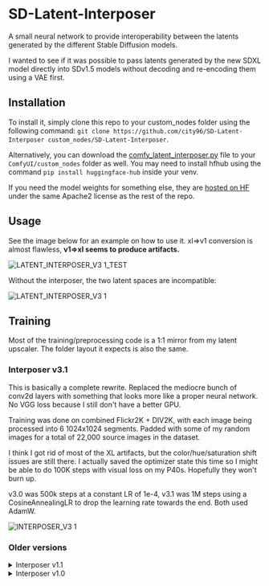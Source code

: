 # SD-Latent-Interposer
A small neural network to provide interoperability between the latents generated by the different Stable Diffusion models.

I wanted to see if it was possible to pass latents generated by the new SDXL model directly into SDv1.5 models without decoding and re-encoding them using a VAE first.

## Installation
To install it, simply clone this repo to your custom_nodes folder using the following command: `git clone https://github.com/city96/SD-Latent-Interposer custom_nodes/SD-Latent-Interposer`.

Alternatively, you can download the [comfy_latent_interposer.py](https://github.com/city96/SD-Latent-Interposer/raw/main/comfy_latent_interposer.py) file to your `ComfyUI/custom_nodes` folder as well. You may need to install hfhub using the command `pip install huggingface-hub` inside your venv.

If you need the model weights for something else, they are [hosted on HF](https://huggingface.co/city96/SD-Latent-Interposer/tree/main) under the same Apache2 license as the rest of the repo.

## Usage
See the image below for an example on how to use it. xl=>v1 conversion is almost flawless, **v1=>xl seems to produce artifacts.**

![LATENT_INTERPOSER_V3 1_TEST](https://github.com/city96/SD-Latent-Interposer/assets/125218114/849574b4-2565-4090-85d3-ae63ab425ee2)

Without the interposer, the two latent spaces are incompatible:

![LATENT_INTERPOSER_V3 1](https://github.com/city96/SD-Latent-Interposer/assets/125218114/13e2c01f-580e-4ecb-af1f-b6b21699127b)

## Training
Most of the training/preprocessing code is a 1:1 mirror from my latent upscaler. The folder layout it expects is also the same.

### Interposer v3.1
This is basically a complete rewrite. Replaced the mediocre bunch of conv2d layers with something that looks more like a proper neural network. No VGG loss because I still don't have a better GPU.

Training was done on combined Flickr2K + DIV2K, with each image being processed into 6 1024x1024 segments. Padded with some of my random images for a total of 22,000 source images in the dataset.

I think I got rid of most of the XL artifacts, but the color/hue/saturation shift issues are still there. I actually saved the optimizer state this time so I might be able to do 100K steps with visual loss on my P40s. Hopefully they won't burn up.

v3.0 was 500k steps at a constant LR of 1e-4, v3.1 was 1M steps using a CosineAnnealingLR to drop the learning rate towards the end. Both used AdamW.

![INTERPOSER_V3 1](https://github.com/city96/SD-Latent-Interposer/assets/125218114/daff0ae2-4739-4cef-ba54-ac1d156d3388)

### Older versions

<details><summary>Interposer v1.1</summary>

### Interposer v1.1
This is the second release using the "spaceship" architecture. It was trained on the Flickr2K dataset and was continued from the v1.0 checkpoint.
Overall, it seems to perform a lot better, especially for real life photos. I also investigated the odd v1->xl artifacts but in the end it seems [inherent to the VAE decoder stage.](https://github.com/comfyanonymous/ComfyUI/issues/1116)

![loss](https://github.com/city96/SD-Latent-Interposer/assets/125218114/e890420f-cebd-4f88-b243-62560b8384e5)

</details>

<details><summary>Interposer v1.0</summary>

### Interposer v1.0 
Not sure why the training loss is so different, it might be due to the """highly curated""" dataset of 1000 random images from my Downloads folder that I used to train it.

I probably should've just grabbed LAION.

I also trained a v1-to-v2 mode, before realizing v1 and v2 shared the same latent space. Oh well.

![loss](https://github.com/city96/SD-Latent-Interposer/assets/125218114/f92c399b-a823-4521-b09b-8bdc3795f1ea)
  
![xl-to-v1_interposer](https://github.com/city96/SD-Latent-Interposer/assets/125218114/0d963bc5-570f-4ebe-95db-16e261f05e48)
  
</details>

</details>
